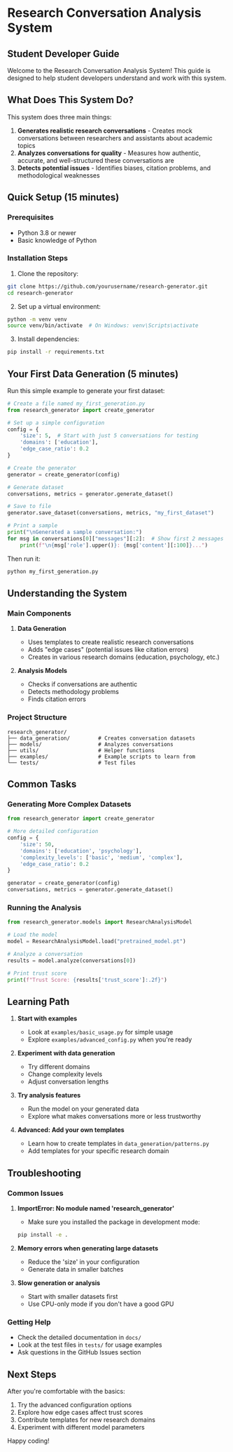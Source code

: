 # Research Conversation Analysis System
## Student Developer Guide

Welcome to the Research Conversation Analysis System! This guide is designed to help student developers understand and work with this system.

## What Does This System Do?

This system does three main things:
1. **Generates realistic research conversations** - Creates mock conversations between researchers and assistants about academic topics
2. **Analyzes conversations for quality** - Measures how authentic, accurate, and well-structured these conversations are
3. **Detects potential issues** - Identifies biases, citation problems, and methodological weaknesses

## Quick Setup (15 minutes)

### Prerequisites
- Python 3.8 or newer
- Basic knowledge of Python

### Installation Steps
1. Clone the repository:
```bash
git clone https://github.com/yourusername/research-generator.git
cd research-generator
```

2. Set up a virtual environment:
```bash
python -m venv venv
source venv/bin/activate  # On Windows: venv\Scripts\activate
```

3. Install dependencies:
```bash
pip install -r requirements.txt
```

## Your First Data Generation (5 minutes)

Run this simple example to generate your first dataset:

```python
# Create a file named my_first_generation.py
from research_generator import create_generator

# Set up a simple configuration
config = {
    'size': 5,  # Start with just 5 conversations for testing
    'domains': ['education'],
    'edge_case_ratio': 0.2
}

# Create the generator
generator = create_generator(config)

# Generate dataset
conversations, metrics = generator.generate_dataset()

# Save to file
generator.save_dataset(conversations, metrics, "my_first_dataset")

# Print a sample
print("\nGenerated a sample conversation:")
for msg in conversations[0]["messages"][:2]:  # Show first 2 messages
    print(f"\n{msg['role'].upper()}: {msg['content'][:100]}...")
```

Then run it:
```bash
python my_first_generation.py
```

## Understanding the System

### Main Components

1. **Data Generation**
   - Uses templates to create realistic research conversations
   - Adds "edge cases" (potential issues like citation errors)
   - Creates in various research domains (education, psychology, etc.)

2. **Analysis Models**
   - Checks if conversations are authentic
   - Detects methodology problems
   - Finds citation errors

### Project Structure
```
research_generator/
├── data_generation/         # Creates conversation datasets
├── models/                  # Analyzes conversations
├── utils/                   # Helper functions
├── examples/                # Example scripts to learn from
└── tests/                   # Test files
```

## Common Tasks

### Generating More Complex Datasets
```python
from research_generator import create_generator

# More detailed configuration
config = {
    'size': 50,
    'domains': ['education', 'psychology'],
    'complexity_levels': ['basic', 'medium', 'complex'],
    'edge_case_ratio': 0.2
}

generator = create_generator(config)
conversations, metrics = generator.generate_dataset()
```

### Running the Analysis
```python
from research_generator.models import ResearchAnalysisModel

# Load the model
model = ResearchAnalysisModel.load("pretrained_model.pt")

# Analyze a conversation
results = model.analyze(conversations[0])

# Print trust score
print(f"Trust Score: {results['trust_score']:.2f}")
```

## Learning Path

1. **Start with examples**
   - Look at `examples/basic_usage.py` for simple usage
   - Explore `examples/advanced_config.py` when you're ready

2. **Experiment with data generation**
   - Try different domains
   - Change complexity levels
   - Adjust conversation lengths

3. **Try analysis features**
   - Run the model on your generated data
   - Explore what makes conversations more or less trustworthy

4. **Advanced: Add your own templates**
   - Learn how to create templates in `data_generation/patterns.py`
   - Add templates for your specific research domain

## Troubleshooting

### Common Issues

1. **ImportError: No module named 'research_generator'**
   - Make sure you installed the package in development mode:
   ```bash
   pip install -e .
   ```

2. **Memory errors when generating large datasets**
   - Reduce the 'size' in your configuration
   - Generate data in smaller batches

3. **Slow generation or analysis**
   - Start with smaller datasets first
   - Use CPU-only mode if you don't have a good GPU

### Getting Help
- Check the detailed documentation in `docs/`
- Look at the test files in `tests/` for usage examples
- Ask questions in the GitHub Issues section

## Next Steps

After you're comfortable with the basics:
1. Try the advanced configuration options
2. Explore how edge cases affect trust scores
3. Contribute templates for new research domains
4. Experiment with different model parameters

Happy coding!